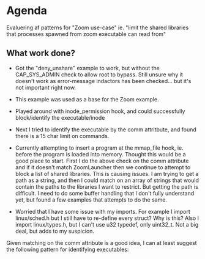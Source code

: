 # Agenda

Evaluering af patterns for "Zoom use-case" ie. "limit the shared libraries that processes spawned from zoom executable can read from"

## What work done?
* Got the "deny_unshare" example to work, but without the CAP_SYS_ADMIN check to allow root to bypass. Still unsure why it doesn't work as error-message indactors has been checked... but it's not important right now.

* This example was used as a base for the Zoom example.

* Played around with inode_permission hook, and could successfully block/identify the executable/inode

* Next I tried to identify the executable by the comm attritbute, and found there is a 15 char limit on commands.

* Currently attempting to insert a program at the mmap_file hook, ie. before the program is loaded into memory. Thought this would be a good place to start. First I do the above check on the comm attribute and if it doesn't match ZoomLauncher then we continue to attempt to block a list of shared libraries. This is causing issues. I am trying to get a path as a string, and then I could match on an array of strings that would contain the paths to the libraries I want to restrict. But getting the path is difficult. I need to do some buffer handling that I don't fully understand yet, but found a few examples that attempts to do the same.

* Worried that I have some issue with my imports. For example I import linux/sched.h but I still have to re-define every struct? Why is this? Also I import linux/types.h, but I can't use u32 typedef, only uint32_t. Not a big deal, but adds to my suspicion.

Given matching on the comm attribute is a good idea, I can at least suggest the following pattern for identifying executables:







